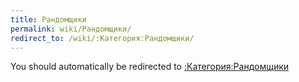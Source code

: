 ```yaml
---
title: Рандомщики
permalink: wiki/Рандомщики/
redirect_to: /wiki/:Категория:Рандомщики/
---
```


You should automatically be redirected to [:Категория:Рандомщики](/wiki/:Категория:Рандомщики/)
